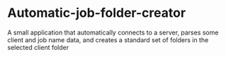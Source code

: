 # Automatic-job-folder-creator
A small application that automatically connects to a server, parses some client and job name data, and creates a standard set of folders in the selected client folder
